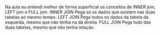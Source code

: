 Na aula eu entendi melhor de forma superficial os conceitos de INNER join, LEFT join e FULL join.
INNER JOIN
Pega só os dados que existem nas duas tabelas ao mesmo tempo.
LEFT JOIN
Pega todos os dados da tabela da esquerda, mesmo que não tenha na da direita.
FULL JOIN
Pega tudo das duas tabelas, mesmo que não tenha relação.
